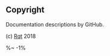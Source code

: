 <!-- ## TODO

- [ ] Add a new item to the todo list. -->

## Copyright

Documentation descriptions by GitHub.

(c) [Rqt][1] 2018

[1]: https://rqt.biz

%~ -1%